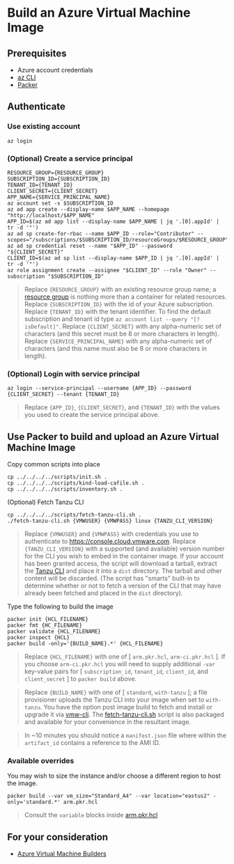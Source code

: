 # Build an Azure Virtual Machine Image

## Prerequisites

* Azure account credentials
* [az CLI](https://docs.microsoft.com/en-us/cli/azure/install-azure-cli)
* [Packer](https://www.packer.io/downloads)


## Authenticate

### Use existing account

```
az login
```

### (Optional) Create a service principal

```
RESOURCE_GROUP={RESOURCE_GROUP}
SUBSCRIPTION_ID={SUBSCRIPTION_ID}
TENANT_ID={TENANT_ID}
CLIENT_SECRET={CLIENT_SECRET}
APP_NAME={SERVICE_PRINCIPAL_NAME}
az account set -s $SUBSCRIPTION_ID
az ad app create --display-name $APP_NAME --homepage "http://localhost/$APP_NAME"
APP_ID=$(az ad app list --display-name $APP_NAME | jq '.[0].appId' | tr -d '"')
az ad sp create-for-rbac --name $APP_ID --role="Contributor" --scopes="/subscriptions/$SUBSCRIPTION_ID/resourceGroups/$RESOURCE_GROUP"
az ad sp credential reset --name "$APP_ID" --password "${CLIENT_SECRET}"
CLIENT_ID=$(az ad sp list --display-name $APP_ID | jq '.[0].appId' | tr -d '"')
az role assignment create --assignee "$CLIENT_ID" --role "Owner" --subscription "$SUBSCRIPTION_ID"
```
> Replace `{RESOURCE_GROUP}` with an existing resource group name; a [resource group](https://docs.microsoft.com/en-us/azure/azure-resource-manager/management/manage-resource-groups-portal) is nothing more than a container for related resources.  Replace `{SUBSCRIPTION_ID}` with the id of your Azure subscription. Replace `{TENANT_ID}` with the tenant identifier.  To find the default subscription and tenant id type `az account list --query "[?isDefault]"`.  Replace `{CLIENT_SECRET}` with any alpha-numeric set of characters (and this secret must be 8 or more characters in length).  Replace `{SERVICE_PRINCIPAL_NAME}` with any alpha-numeric set of characters (and this name must also be 8 or more characters in length).

### (Optional) Login with service principal

```
az login --service-principal --username {APP_ID} --password {CLIENT_SECRET} --tenant {TENANT_ID}
```
> Replace `{APP_ID}`, `{CLIENT_SECRET}`, and `{TENANT_ID}` with the values you used to create the service principal above.


## Use Packer to build and upload an Azure Virtual Machine Image

Copy common scripts into place

```
cp ../../../../scripts/init.sh .
cp ../../../../scripts/kind-load-cafile.sh .
cp ../../../../scripts/inventory.sh .
```

(Optional) Fetch Tanzu CLI

```
cp ../../../../scripts/fetch-tanzu-cli.sh .
./fetch-tanzu-cli.sh {VMWUSER} {VMWPASS} linux {TANZU_CLI_VERSION}
```
> Replace `{VMWUSER}` and `{VMWPASS}` with credentials you use to authenticate to https://console.cloud.vmware.com.  Replace `{TANZU_CLI_VERSION}` with a supported (and available) version number for the CLI you wish to embed in the container image.  If your account has been granted access, the script will download a tarball, extract the [Tanzu CLI](https://docs.vmware.com/en/VMware-Tanzu-Kubernetes-Grid/1.4/vmware-tanzu-kubernetes-grid-14/GUID-tanzu-cli-reference.html) and place it into a `dist` directory.  The tarball and other content will be discarded.  (The script has "smarts" built-in to determine whether or not to fetch a version of the CLI that may have already been fetched and placed in the `dist` directory).

Type the following to build the image

```
packer init {HCL_FILENAME}
packer fmt {HC_FILENAME}
packer validate {HCL_FILENAME}
packer inspect {HCL}
packer build -only='{BUILD_NAME}.*' {HCL_FILENAME}
```
> Replace `{HCL_FILENAME}` with one of [ `arm.pkr.hcl`, `arm-ci.pkr.hcl` ].  If you choose `arm-ci.pkr.hcl` you will need to supply additional `-var` key-value pairs for [ `subscription_id`, `tenant_id`, `client_id`, and `client_secret` ] to `packer build` above.

> Replace `{BUILD_NAME}` with one of [ `standard`, `with-tanzu` ]; a file provisioner uploads the Tanzu CLI into your image when set to `with-tanzu`.  You have the option post image build to fetch and install or upgrade it via [vmw-cli](https://github.com/apnex/vmw-cli).  The [fetch-tanzu-cli.sh](../../../../scripts/fetch-tanzu-cli.sh) script is also packaged and available for your convenience in the resultant image.


>In ~10 minutes you should notice a `manifest.json` file where within the `artifact_id` contains a reference to the AMI ID.


### Available overrides

You may wish to size the instance and/or choose a different region to host the image.

```
packer build --var vm_size="Standard_A4" --var location="eastus2" -only='standard.*' arm.pkr.hcl
```
> Consult the `variable` blocks inside [arm.pkr.hcl](arm.pkr.hcl)



## For your consideration

* [Azure Virtual Machine Builders](https://www.packer.io/docs/builders/azure)
